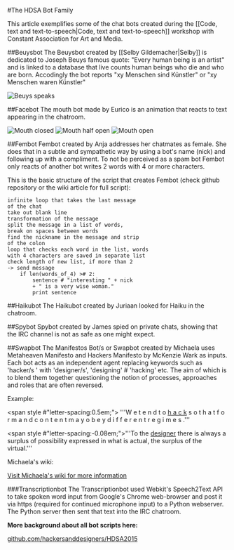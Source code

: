 #The HDSA Bot Family

This article exemplifies some of the chat bots created during the [[Code, text and text-to-speech|Code, text and text-to-speech]] workshop with Constant Association for Art and Media.

##Beuysbot
The Beuysbot created by [[Selby Gildemacher|Selby]] is dedicated to Joseph Beuys famous quote: "Every human being is an artist" and is linked to a database that live counts human beings who die and who are born. Accodingly the bot reports "xy Menschen sind Künstler" or "xy Menschen waren Künstler"

![Beuys speaks](Beuys-speaks.jpg)

##Facebot
The mouth bot made by Eurico is an animation that reacts to text appearing in the chatroom.

![Mouth closed](mouth-closed.png)
![Mouth half open](mouthopen-1.png)
![Mouth open](mouthopen-2.png)

##Fembot
Fembot created by Anja addresses her chatmates as female. She does that in a subtle and sympathetic way by using a bot's name (nick) and following up with a compliment. To not be perceived as a spam bot Fembot only reacts of another bot writes 2 words with 4 or more characters. 

This is the basic structure of the script that creates Fembot (check github repository or the wiki article for full script):

    infinite loop that takes the last message 
    of the chat
    take out blank line
    transformation of the message
    split the message in a list of words, 
    break on spaces between words
    find the nickname in the message and strip 
    of the colon
    loop that checks each word in the list, words 
    with 4 characters are saved in separate list
    check length of new list, if more than 2  
    -> send message
        if len(words_of_4) ># 2:
            sentence # "interesting " + nick 
            + " is a very wise woman."
            print sentence

##Haikubot
The Haikubot created by Juriaan looked for Haiku in the chatroom.

##Spybot
Spybot created by James spied on private chats, showing that the IRC channel is not as safe as one might expect.

##Swapbot
The Manifestos Bot/s or Swapbot created by Michaela uses Metaheaven Manifesto and Hackers Manifesto by McKenzie Wark as inputs. Each bot acts as an 
independent agent replacing keywords such as 'hacker/s ' with 'designer/s', 'designing' # 'hacking' etc. 
The aim of which is to blend them together questioning the notion of processes, approaches and roles that are often reversed. 


Example: 

<span style #"letter-spacing:0.5em;">
'''W  e        t  e  n  d         t o   <u>h a c k</u>  s o       t h a t      f o r m      a n d       c o n t e n t m a y      o b e y      d i f f e r e n t      r e g i m e s .''' </span>
<br>

<span style #"letter-spacing:-0.08em;">'''To the <u>designer</u> there is always a surplus of possibility expressed in what is actual, the surplus of the virtual.'''</span>


Michaela's wiki:   
   
[Visit Michaela's wiki for more information](http://92.51.132.110/~mlakova/wiki/index.php/Bot_irc_python)

###Transcriptionbot
The Transcriptionbot used Webkit's Speech2Text API to take spoken word input from Google's Chrome web-browser and post it via https (required for continued microphone input) to a Python webserver. The Python server then sent that text into the IRC chatroom. 


**More background about all bot scripts here:**   

[github.com/hackersanddesigners/HDSA2015](https://github.com/hackersanddesigners/HDSA2015)

